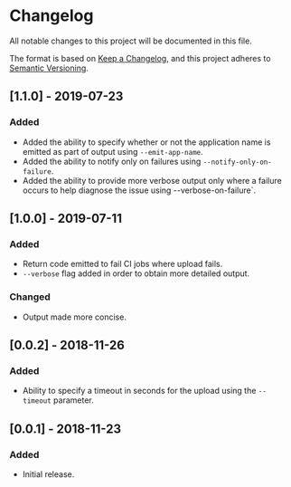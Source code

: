 # Changelog
All notable changes to this project will be documented in this file.

The format is based on [Keep a Changelog](https://keepachangelog.com/en/1.0.0/),
and this project adheres to [Semantic Versioning](https://semver.org/spec/v2.0.0.html).

## [1.1.0] - 2019-07-23
### Added
- Added the ability to specify whether or not the application name is emitted as part of output using `--emit-app-name`.
- Added the ability to notify only on failures using `--notify-only-on-failure`.
- Added the ability to provide more verbose output only where a failure occurs to help diagnose the issue using --verbose-on-failure`.

## [1.0.0] - 2019-07-11
### Added
- Return code emitted to fail CI jobs where upload fails.
- `--verbose` flag added in order to obtain more detailed output.

### Changed
- Output made more concise.

## [0.0.2] - 2018-11-26
### Added
- Ability to specify a timeout in seconds for the upload using the `--timeout` parameter.

## [0.0.1] - 2018-11-23

### Added
- Initial release.